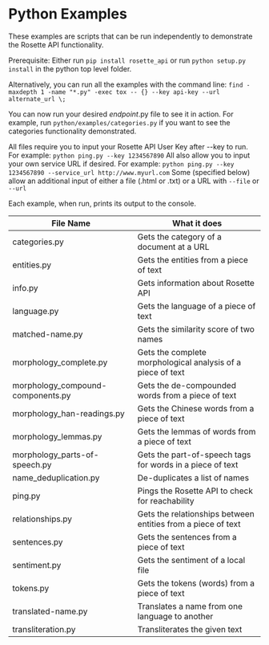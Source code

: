 Python Examples
==================

These examples are scripts that can be run independently to demonstrate the Rosette API functionality.

Prerequisite: Either run `pip install rosette_api` or run `python setup.py install` in the python top level folder.

Alternatively, you can run all the examples with the command line:
`find -maxdepth 1 -name "*.py" -exec tox -- {} --key api-key --url alternate_url \;`

You can now run your desired _endpoint_.py file to see it in action.
For example, run `python/examples/categories.py` if you want to see the categories
functionality demonstrated.

All files require you to input your Rosette API User Key after --key to run.
For example: `python ping.py --key 1234567890`
All also allow you to input your own service URL if desired.
For example: `python ping.py --key 1234567890 --service_url http://www.myurl.com`
Some (specified below) allow an additional input of either a file (.html or .txt) or a URL with `--file` or `--url`

Each example, when run, prints its output to the console.

| File Name                     | What it does                                          |
| -------------                 |-------------                                        |
| categories.py                    | Gets the category of a document at a URL              |
| entities.py                      | Gets the entities from a piece of text                |
| info.py                          | Gets information about Rosette API                    |
| language.py                      | Gets the language of a piece of text                  |
| matched-name.py                  | Gets the similarity score of two names                |
| morphology_complete.py               | Gets the complete morphological analysis of a piece of text|
| morphology_compound-components.py    | Gets the de-compounded words from a piece of text     |
| morphology_han-readings.py           | Gets the Chinese words from a piece of text           |
| morphology_lemmas.py                 | Gets the lemmas of words from a piece of text         |
| morphology_parts-of-speech.py        | Gets the part-of-speech tags for words in a piece of text |
| name_deduplication.py                | De-duplicates a list of names |
| ping.py                          | Pings the Rosette API to check for reachability       |
| relationships.py                      | Gets the relationships between entities from a piece of text                |
| sentences.py                     | Gets the sentences from a piece of text               |
| sentiment.py                     | Gets the sentiment of a local file                    |
| tokens.py                        | Gets the tokens (words) from a piece of text          |
| translated-name.py               | Translates a name from one language to another        |
| transliteration.py               | Transliterates the given text |

